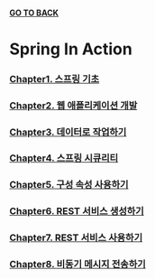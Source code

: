 #### [GO TO BACK](../../../../../../../../../README.md)

# Spring In Action

### [Chapter1. 스프링 기초](./chapter1/README.md)
### [Chapter2. 웹 애플리케이션 개발](./chapter2/README.md)
### [Chapter3. 데이터로 작업하기](./chapter3/README.md)
### [Chapter4. 스프링 시큐리티](./chapter4/README.md)
### [Chapter5. 구성 속성 사용하기](./chapter5/README.md)
### [Chapter6. REST 서비스 생성하기](./chapter6/README.md)
### [Chapter7. REST 서비스 사용하기](./chapter7/README.md)
### [Chapter8. 비동기 메시지 전송하기](./chapter8/README.md)
